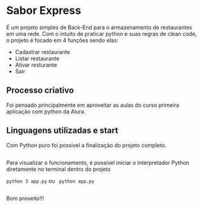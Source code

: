 # Sabor Express

É um projeto simples de Back-End para o armazenamento de restaurantes em uma rede.
Com o intuito de praticar python e suas regras de clean code, o projeto é focado em 4 funções sendo elas:

- Cadastrar restaurante
- Listar restaurante
- Ativar resturante
- Sair

## Processo criativo

Foi pensado principalmente em aproveitar as aulas
do curso primeira aplicação com python da Alura.

## Linguagens utilizadas e start

Com Python puro foi possivel a finalização do projeto completo.

##

Para visualizar o funcionamento, é possível iniciar o interpretador Python diretamente no terminal dentro do projeto

`python 3 app.py` ou ` python app.py`

##

Bom proveito!!!
